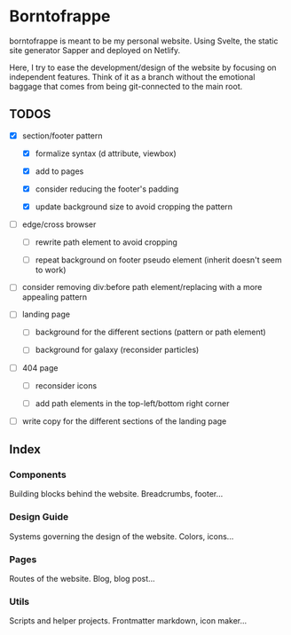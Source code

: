 # Borntofrappe

borntofrappe is meant to be my personal website. Using Svelte, the static site generator Sapper and deployed on Netlify.

Here, I try to ease the development/design of the website by focusing on independent features. Think of it as a branch without the emotional baggage that comes from being git-connected to the main root.

## TODOS

- [x] section/footer pattern

  - [x] formalize syntax (d attribute, viewbox)

  - [x] add to pages

  - [x] consider reducing the footer's padding

  - [x] update background size to avoid cropping the pattern

- [ ] edge/cross browser

  - [ ] rewrite path element to avoid cropping

  - [ ] repeat background on footer pseudo element (inherit doesn't seem to work)

- [ ] consider removing div:before path element/replacing with a more appealing pattern

- [ ] landing page

  - [ ] background for the different sections (pattern or path element)

  - [ ] background for galaxy (reconsider particles)

- [ ] 404 page

  - [ ] reconsider icons

  - [ ] add path elements in the top-left/bottom right corner

- [ ] write copy for the different sections of the landing page

## Index

### Components

Building blocks behind the website. Breadcrumbs, footer...

### Design Guide

Systems governing the design of the website. Colors, icons...

### Pages

Routes of the website. Blog, blog post...

### Utils

Scripts and helper projects. Frontmatter markdown, icon maker...
